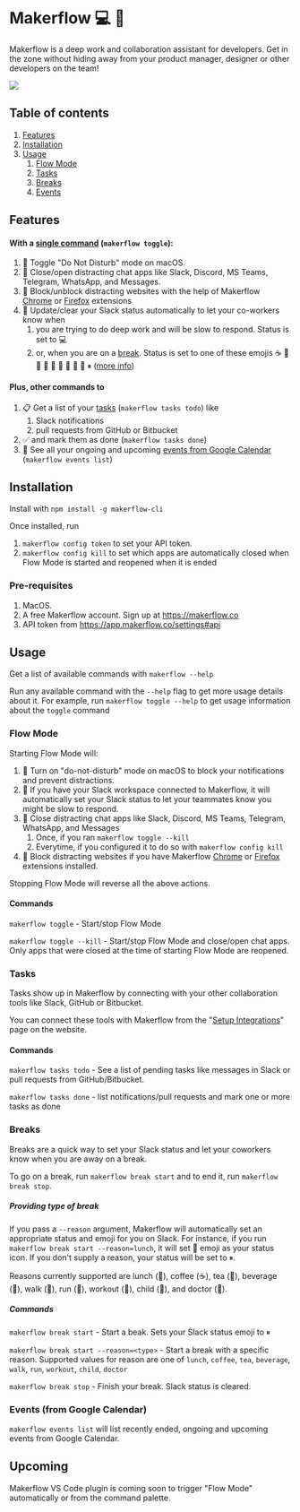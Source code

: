# Makerflow 💻 🌊

Makerflow is a deep work  and collaboration assistant for developers. Get in the zone without 
hiding away from your product manager, designer or other developers on the team!

![](docs/media/toggle-demo.gif)

## Table of contents

1. [Features](#features)
1. [Installation](#installation)
1. [Usage](#usage)
   1. [Flow Mode](#flow-mode)
   1. [Tasks](#tasks)
   1. [Breaks](#breaks)
   1. [Events](#events-from-google-calendar)

## Features

#### With a [single command](#flow-mode) (`makerflow toggle`):
1. 🔕 Toggle "Do Not Disturb" mode on macOS.
1. 🙅 Close/open distracting chat apps like Slack, Discord, MS Teams, Telegram, WhatsApp, and Messages.
1. 🛑 Block/unblock distracting websites with the help of Makerflow [Chrome](https://chrome.google.com/webstore/detail/codmnedpgifnlanopnolihpobepaafic) or [Firefox](https://addons.mozilla.org/en-US/firefox/addon/makerflow/) extensions
1. 💬 Update/clear your Slack status automatically to let your co-workers know when 
   1. you are trying to do deep work and will be slow to respond. Status is set to 💻
   1. or, when you are on a [break](#breaks). Status is set to one of these emojis ☕️ 🍵 🥪 🥤 🚶 🏃 💪 🏥 👶 ⏸ ([more info](#providing-type-of-break))

#### Plus, other commands to
1. 📋 Get a list of your [tasks](#tasks) (`makerflow tasks todo`) like
   1. Slack notifications
   1. pull requests from GitHub or Bitbucket
1. ✅ and mark them as done (`makerflow tasks done`)
1. 📅 See all your ongoing and upcoming [events from Google Calendar](#events-from-google-calendar) (`makerflow events list`)


## Installation

Install with `npm install -g makerflow-cli`

Once installed, run
1. `makerflow config token` to set your API token.
2. `makerflow config kill` to set which apps are automatically closed when Flow Mode is started and reopened 
when it is ended

### Pre-requisites

1. MacOS. 
1. A free Makerflow account. Sign up at https://makerflow.co
1. API token from https://app.makerflow.co/settings#api

## Usage

Get a list of available commands with `makerflow --help`

Run any available command with the `--help` flag to get more usage details about it.
For example, run `makerflow toggle --help` to get usage information about the `toggle` command

### Flow Mode

Starting Flow Mode will: 
1. 🔕 Turn on "do-not-disturb" mode on macOS to block your notifications and 
   prevent distractions.
1. 💬 If you have your Slack workspace connected to Makerflow, it will automatically set your 
   Slack status to let your teammates know you might be slow to respond.
1. 🙅 Close distracting chat apps like Slack, Discord, MS Teams, Telegram, WhatsApp, and Messages
   1. Once, if you ran `makerflow toggle --kill`
   1. Everytime, if you configured it to do so with `makerflow config kill`
1. 🛑 Block distracting websites if you have Makerflow [Chrome](https://chrome.google.com/webstore/detail/codmnedpgifnlanopnolihpobepaafic) or [Firefox](https://addons.mozilla.org/en-US/firefox/addon/makerflow/) extensions installed.

Stopping Flow Mode will reverse all the above actions.

#### Commands
`makerflow toggle` - Start/stop Flow Mode

`makerflow toggle --kill` - Start/stop Flow Mode and close/open chat apps. Only apps that were closed at the time of starting Flow Mode are reopened.

### Tasks

Tasks show up in Makerflow by connecting with your other collaboration tools like Slack, GitHub or Bitbucket.

You can connect these tools with Makerflow from the "[Setup Integrations](https://app.makerflow.co/integrations)" page on the website.

#### Commands

`makerflow tasks todo` - See a list of pending tasks like messages in Slack or pull requests from GitHub/Bitbucket.

`makerflow tasks done` - list notifications/pull requests and mark one or more tasks as done

### Breaks

Breaks are a quick way to set your Slack status and let your coworkers know when you are 
away on a break.

To go on a break, run `makerflow break start` and to end it, run `makerflow break stop`.

##### Providing type of break

If you pass a `--reason` argument, Makerflow will automatically set an appropriate status and emoji 
for you on Slack. For instance, if you run `makerflow break start --reason=lunch`, it will set 🥪 
emoji as your status icon. If you don't supply a reason, your status will be set to ⏸.

Reasons currently supported are lunch (🥪), coffee (☕️), tea (🍵), beverage (🥤), walk (👟), run (🏃), workout (💪), 
child (👶), and doctor (🏥).

##### Commands

`makerflow break start` - Start a beak. Sets your Slack status emoji to ⏸

`makerflow break start --reason=<type>` - Start a break with a specific reason. Supported values for reason are one of `lunch`, `coffee`, `tea`, `beverage`, `walk`, `run`, `workout`, `child`, `doctor`

`makerflow break stop` - Finish your break. Slack status is cleared.

### Events (from Google Calendar)

`makerflow events list` will list recently ended, ongoing and upcoming events from Google Calendar.

## Upcoming

Makerflow VS Code plugin is coming soon to trigger "Flow Mode" automatically or from the command palette.
